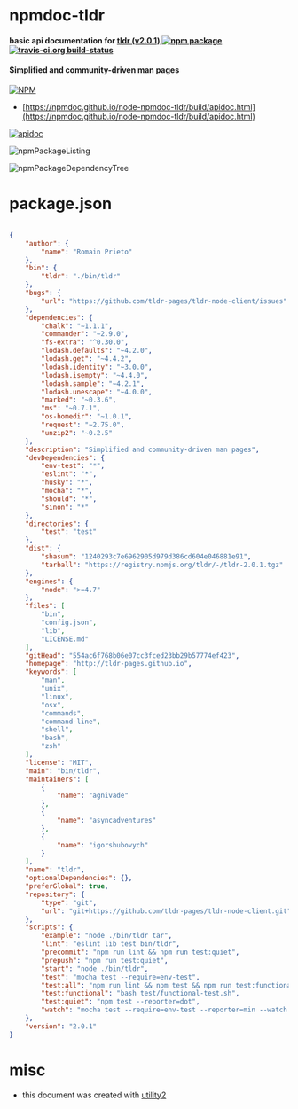 # npmdoc-tldr

#### basic api documentation for  [tldr (v2.0.1)](http://tldr-pages.github.io)  [![npm package](https://img.shields.io/npm/v/npmdoc-tldr.svg?style=flat-square)](https://www.npmjs.org/package/npmdoc-tldr) [![travis-ci.org build-status](https://api.travis-ci.org/npmdoc/node-npmdoc-tldr.svg)](https://travis-ci.org/npmdoc/node-npmdoc-tldr)

#### Simplified and community-driven man pages

[![NPM](https://nodei.co/npm/tldr.png?downloads=true&downloadRank=true&stars=true)](https://www.npmjs.com/package/tldr)

- [https://npmdoc.github.io/node-npmdoc-tldr/build/apidoc.html](https://npmdoc.github.io/node-npmdoc-tldr/build/apidoc.html)

[![apidoc](https://npmdoc.github.io/node-npmdoc-tldr/build/screenCapture.buildCi.browser.%252Ftmp%252Fbuild%252Fapidoc.html.png)](https://npmdoc.github.io/node-npmdoc-tldr/build/apidoc.html)

![npmPackageListing](https://npmdoc.github.io/node-npmdoc-tldr/build/screenCapture.npmPackageListing.svg)

![npmPackageDependencyTree](https://npmdoc.github.io/node-npmdoc-tldr/build/screenCapture.npmPackageDependencyTree.svg)



# package.json

```json

{
    "author": {
        "name": "Romain Prieto"
    },
    "bin": {
        "tldr": "./bin/tldr"
    },
    "bugs": {
        "url": "https://github.com/tldr-pages/tldr-node-client/issues"
    },
    "dependencies": {
        "chalk": "~1.1.1",
        "commander": "~2.9.0",
        "fs-extra": "^0.30.0",
        "lodash.defaults": "~4.2.0",
        "lodash.get": "~4.4.2",
        "lodash.identity": "~3.0.0",
        "lodash.isempty": "~4.4.0",
        "lodash.sample": "~4.2.1",
        "lodash.unescape": "~4.0.0",
        "marked": "~0.3.6",
        "ms": "~0.7.1",
        "os-homedir": "~1.0.1",
        "request": "~2.75.0",
        "unzip2": "~0.2.5"
    },
    "description": "Simplified and community-driven man pages",
    "devDependencies": {
        "env-test": "*",
        "eslint": "*",
        "husky": "*",
        "mocha": "*",
        "should": "*",
        "sinon": "*"
    },
    "directories": {
        "test": "test"
    },
    "dist": {
        "shasum": "1240293c7e6962905d979d386cd604e046881e91",
        "tarball": "https://registry.npmjs.org/tldr/-/tldr-2.0.1.tgz"
    },
    "engines": {
        "node": ">=4.7"
    },
    "files": [
        "bin",
        "config.json",
        "lib",
        "LICENSE.md"
    ],
    "gitHead": "554ac6f768b06e07cc3fced23bb29b57774ef423",
    "homepage": "http://tldr-pages.github.io",
    "keywords": [
        "man",
        "unix",
        "linux",
        "osx",
        "commands",
        "command-line",
        "shell",
        "bash",
        "zsh"
    ],
    "license": "MIT",
    "main": "bin/tldr",
    "maintainers": [
        {
            "name": "agnivade"
        },
        {
            "name": "asyncadventures"
        },
        {
            "name": "igorshubovych"
        }
    ],
    "name": "tldr",
    "optionalDependencies": {},
    "preferGlobal": true,
    "repository": {
        "type": "git",
        "url": "git+https://github.com/tldr-pages/tldr-node-client.git"
    },
    "scripts": {
        "example": "node ./bin/tldr tar",
        "lint": "eslint lib test bin/tldr",
        "precommit": "npm run lint && npm run test:quiet",
        "prepush": "npm run test:quiet",
        "start": "node ./bin/tldr",
        "test": "mocha test --require=env-test",
        "test:all": "npm run lint && npm test && npm run test:functional",
        "test:functional": "bash test/functional-test.sh",
        "test:quiet": "npm test --reporter=dot",
        "watch": "mocha test --require=env-test --reporter=min --watch --growl"
    },
    "version": "2.0.1"
}
```



# misc
- this document was created with [utility2](https://github.com/kaizhu256/node-utility2)
